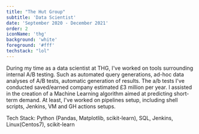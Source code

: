 ```yaml
---
title: "The Hut Group"
subtitle: 'Data Scientist'
date: 'September 2020 - December 2021'
order: 2
iconName: 'thg'
background: 'white'
foreground: '#fff'
techstack: "lol"
---
```


During my time as a data scientist at THG, I've worked on tools surrounding internal A/B testing. Such as automated query generations, ad-hoc data analyses of A/B tests, automatic generation of results. The a/b tests I've conducted saved/earned company estimated £3 million per year. I assisted in the creation of a Machine Learning algorithm aimed at predicting short-term demand. At least, I've worked on pipelines setup, including shell scripts, Jenkins, VM and GH actions setups.

Tech Stack: Python (Pandas, Matplotlib, scikit-learn), SQL, Jenkins, Linux(Centos7),  scikit-learn